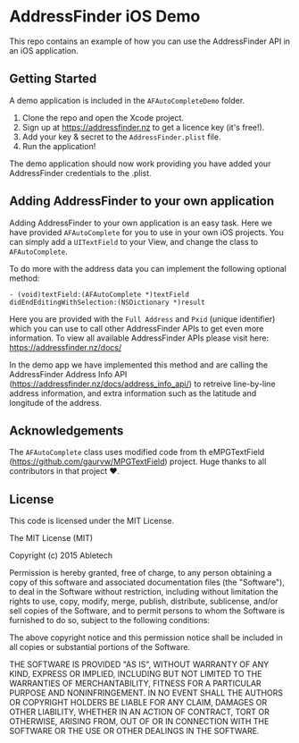 # AddressFinder iOS Demo
This repo contains an example of how you can use the AddressFinder API in an iOS application.

## Getting Started
A demo application is included in the `AFAutoCompleteDemo` folder.

1. Clone the repo and open the Xcode project.
2. Sign up at https://addressfinder.nz to get a licence key (it's free!).
3. Add your key & secret to the `AddressFinder.plist` file.
4. Run the application!

The demo application should now work providing you have added your AddressFinder credentials to the .plist.

## Adding AddressFinder to your own application
Adding AddressFinder to your own application is an easy task. Here we have provided `AFAutoComplete` for you to use in your own iOS projects.
You can simply add a `UITextField` to your View, and change the class to `AFAutoComplete`.

To do more with the address data you can implement the following optional method:

`- (void)textField:(AFAutoComplete *)textField didEndEditingWithSelection:(NSDictionary *)result`

Here you are provided with the `Full Address` and `Pxid` (unique identifier) which you can use to call other AddressFinder APIs to get even more information.
To view all available AddressFinder APIs please visit here: https://addressfinder.nz/docs/

In the demo app we have implemented this method and are calling the AddressFinder Address Info API (https://addressfinder.nz/docs/address_info_api/) to retreive line-by-line address information, and extra information such as the latitude and longitude of the address.


## Acknowledgements
The `AFAutoComplete` class uses modified code from th eMPGTextField (https://github.com/gaurvw/MPGTextField) project.
Huge thanks to all contributors in that project ❤️.

## License
This code is licensed under the MIT License.

The MIT License (MIT)

Copyright (c) 2015 Abletech

Permission is hereby granted, free of charge, to any person obtaining a copy
of this software and associated documentation files (the "Software"), to deal
in the Software without restriction, including without limitation the rights
to use, copy, modify, merge, publish, distribute, sublicense, and/or sell
copies of the Software, and to permit persons to whom the Software is
furnished to do so, subject to the following conditions:

The above copyright notice and this permission notice shall be included in
all copies or substantial portions of the Software.

THE SOFTWARE IS PROVIDED "AS IS", WITHOUT WARRANTY OF ANY KIND, EXPRESS OR
IMPLIED, INCLUDING BUT NOT LIMITED TO THE WARRANTIES OF MERCHANTABILITY,
FITNESS FOR A PARTICULAR PURPOSE AND NONINFRINGEMENT. IN NO EVENT SHALL THE
AUTHORS OR COPYRIGHT HOLDERS BE LIABLE FOR ANY CLAIM, DAMAGES OR OTHER
LIABILITY, WHETHER IN AN ACTION OF CONTRACT, TORT OR OTHERWISE, ARISING FROM,
OUT OF OR IN CONNECTION WITH THE SOFTWARE OR THE USE OR OTHER DEALINGS IN
THE SOFTWARE.
